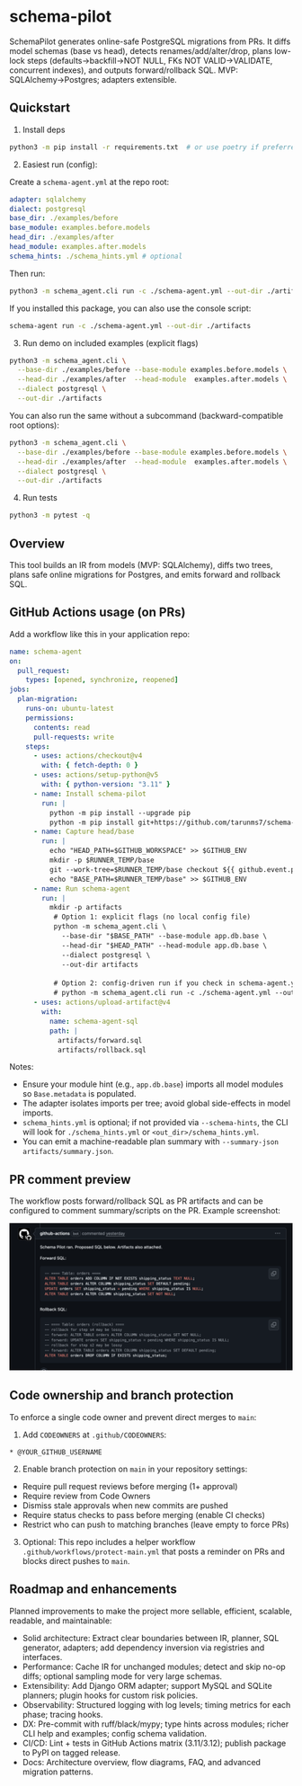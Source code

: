 # schema-pilot

SchemaPilot generates online-safe PostgreSQL migrations from PRs. It diffs model schemas (base vs head), detects renames/add/alter/drop, plans low-lock steps (defaults→backfill→NOT NULL, FKs NOT VALID→VALIDATE, concurrent indexes), and outputs forward/rollback SQL. MVP: SQLAlchemy→Postgres; adapters extensible.

## Quickstart

1. Install deps

```bash
python3 -m pip install -r requirements.txt  # or use poetry if preferred
```

2. Easiest run (config):

Create a `schema-agent.yml` at the repo root:

```yaml
adapter: sqlalchemy
dialect: postgresql
base_dir: ./examples/before
base_module: examples.before.models
head_dir: ./examples/after
head_module: examples.after.models
schema_hints: ./schema_hints.yml # optional
```

Then run:

```bash
python3 -m schema_agent.cli run -c ./schema-agent.yml --out-dir ./artifacts
```

If you installed this package, you can also use the console script:

```bash
schema-agent run -c ./schema-agent.yml --out-dir ./artifacts
```

3. Run demo on included examples (explicit flags)

```bash
python3 -m schema_agent.cli \
  --base-dir ./examples/before --base-module examples.before.models \
  --head-dir ./examples/after  --head-module  examples.after.models \
  --dialect postgresql \
  --out-dir ./artifacts
```

You can also run the same without a subcommand (backward-compatible root options):

```bash
python3 -m schema_agent.cli \
  --base-dir ./examples/before --base-module examples.before.models \
  --head-dir ./examples/after  --head-module  examples.after.models \
  --dialect postgresql \
  --out-dir ./artifacts
```

4. Run tests

```bash
python3 -m pytest -q
```

## Overview

This tool builds an IR from models (MVP: SQLAlchemy), diffs two trees, plans safe online migrations for Postgres, and emits forward and rollback SQL.

## GitHub Actions usage (on PRs)

Add a workflow like this in your application repo:

```yaml
name: schema-agent
on:
  pull_request:
    types: [opened, synchronize, reopened]
jobs:
  plan-migration:
    runs-on: ubuntu-latest
    permissions:
      contents: read
      pull-requests: write
    steps:
      - uses: actions/checkout@v4
        with: { fetch-depth: 0 }
      - uses: actions/setup-python@v5
        with: { python-version: "3.11" }
      - name: Install schema-pilot
        run: |
          python -m pip install --upgrade pip
          python -m pip install git+https://github.com/tarunms7/schema-pilot.git
      - name: Capture head/base
        run: |
          echo "HEAD_PATH=$GITHUB_WORKSPACE" >> $GITHUB_ENV
          mkdir -p $RUNNER_TEMP/base
          git --work-tree=$RUNNER_TEMP/base checkout ${{ github.event.pull_request.base.sha }} -- .
          echo "BASE_PATH=$RUNNER_TEMP/base" >> $GITHUB_ENV
      - name: Run schema-agent
        run: |
          mkdir -p artifacts
           # Option 1: explicit flags (no local config file)
           python -m schema_agent.cli \
             --base-dir "$BASE_PATH" --base-module app.db.base \
             --head-dir "$HEAD_PATH" --head-module app.db.base \
             --dialect postgresql \
             --out-dir artifacts

           # Option 2: config-driven run if you check in schema-agent.yml
           # python -m schema_agent.cli run -c ./schema-agent.yml --out-dir artifacts
      - uses: actions/upload-artifact@v4
        with:
          name: schema-agent-sql
          path: |
            artifacts/forward.sql
            artifacts/rollback.sql
```

Notes:

- Ensure your module hint (e.g., `app.db.base`) imports all model modules so `Base.metadata` is populated.
- The adapter isolates imports per tree; avoid global side-effects in model imports.
- `schema_hints.yml` is optional; if not provided via `--schema-hints`, the CLI will look for `./schema_hints.yml` or `<out_dir>/schema_hints.yml`.
- You can emit a machine-readable plan summary with `--summary-json artifacts/summary.json`.

## PR comment preview

The workflow posts forward/rollback SQL as PR artifacts and can be configured to comment summary/scripts on the PR. Example screenshot:

![Schema Agent PR Comment](docs/assets/schema-agent-pr-comment.png)

## Code ownership and branch protection

To enforce a single code owner and prevent direct merges to `main`:

1. Add `CODEOWNERS` at `.github/CODEOWNERS`:

```
* @YOUR_GITHUB_USERNAME
```

2. Enable branch protection on `main` in your repository settings:

- Require pull request reviews before merging (1+ approval)
- Require review from Code Owners
- Dismiss stale approvals when new commits are pushed
- Require status checks to pass before merging (enable CI checks)
- Restrict who can push to matching branches (leave empty to force PRs)

3. Optional: This repo includes a helper workflow `.github/workflows/protect-main.yml` that posts a reminder on PRs and blocks direct pushes to `main`.

## Roadmap and enhancements

Planned improvements to make the project more sellable, efficient, scalable, readable, and maintainable:

- Solid architecture: Extract clear boundaries between IR, planner, SQL generator, adapters; add dependency inversion via registries and interfaces.
- Performance: Cache IR for unchanged modules; detect and skip no-op diffs; optional sampling mode for very large schemas.
- Extensibility: Add Django ORM adapter; support MySQL and SQLite planners; plugin hooks for custom risk policies.
- Observability: Structured logging with log levels; timing metrics for each phase; tracing hooks.
- DX: Pre-commit with ruff/black/mypy; type hints across modules; richer CLI help and examples; config schema validation.
- CI/CD: Lint + tests in GitHub Actions matrix (3.11/3.12); publish package to PyPI on tagged release.
- Docs: Architecture overview, flow diagrams, FAQ, and advanced migration patterns.
